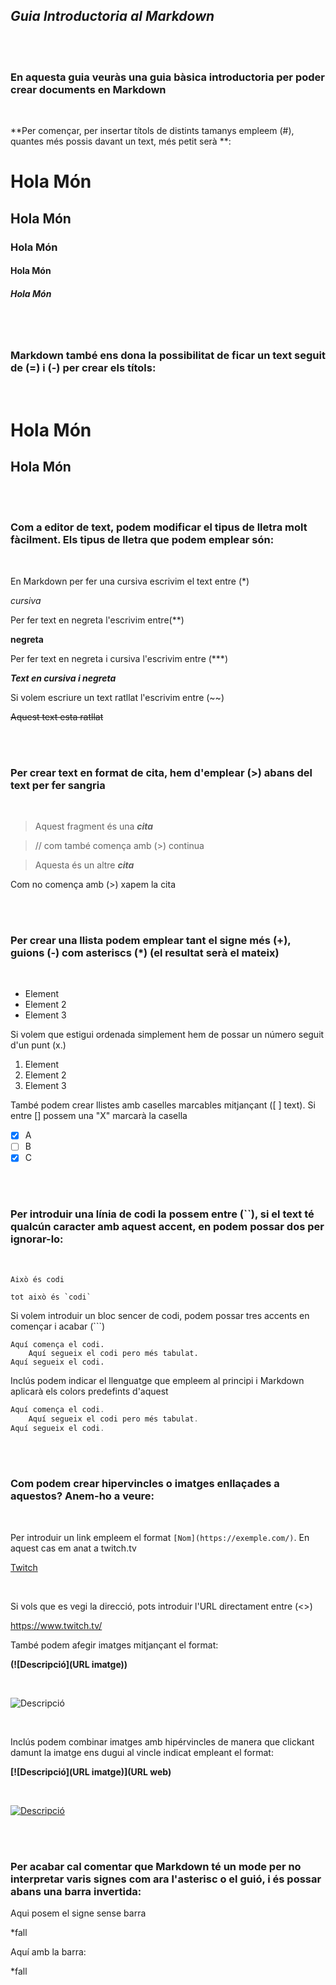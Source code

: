 ## ***Guia Introductoria al Markdown***

</br>
</br>

### En aquesta guia veuràs una guia bàsica introductoria per poder crear documents en Markdown

</br>

**Per començar, per insertar títols de distints tamanys empleem (#), quantes més possis davant un text, més petit serà **:

# Hola Món

## Hola Món

### Hola Món

#### Hola Món

##### Hola Món

</br>
</br>

### Markdown també ens dona la possibilitat de ficar un text seguit de (=) i (-) per crear els títols:

</br>

Hola Món
=
Hola Món
-

</br>
</br>

### Com a editor de text, podem modificar el tipus de lletra molt fàcilment. Els tipus de lletra que podem emplear són:

</br>

En Markdown per fer una cursiva escrivim el text entre (*)

*cursiva* 

Per fer text en negreta l'escrivim entre(**)

**negreta**

Per fer text en negreta i cursiva l'escrivim entre (***)

***Text en cursiva i negreta***

Si volem escriure un text ratllat l'escrivim entre (~~)

~~Aquest text esta ratllat~~

</br>
</br>

### Per crear text en format de cita, hem d'emplear (>) abans del text per fer sangria

</br>

>Aquest fragment és una ***cita***

> // com també comença amb (>) continua 

>Aquesta és un altre ***cita***

Com no comença amb (>) xapem la cita

</br>
</br>

### Per crear una llista podem emplear tant el signe més (+), guions (-) com asteriscs (*) (el resultat serà el mateix)

</br>

+ Element 
+ Element 2
+ Element 3

Si volem que estigui ordenada simplement hem de possar un número seguit d'un punt (x.)

1. Element 
2. Element 2
3. Element 3

També podem crear llistes amb caselles marcables mitjançant ([ ] text). Si entre [] possem una "X" marcarà la casella

+ [x] A
+ [ ] B
+ [x] C

</br>
</br>

### Per introduir una línia de codi la possem entre (``), si el text té qualcún caracter amb aquest accent, en podem possar dos per ignorar-lo:

</br>

`Això és codi`

``tot això és `codi` ``

Si volem introduir un bloc sencer de codi, podem possar tres accents en començar i acabar (```)

```
Aquí comença el codi.
    Aquí segueix el codi pero més tabulat.
Aquí segueix el codi.
```

Inclús podem indicar el llenguatge que empleem al principi i Markdown aplicarà els colors predefints d'aquest

```js
Aquí comença el codi.
    Aquí segueix el codi pero més tabulat.
Aquí segueix el codi.
```

</br>
</br>

### Com podem crear hipervincles o imatges enllaçades a aquestos? Anem-ho a veure:

</br>

Per introduir un link empleem el format `[Nom](https://exemple.com/)`. En aquest cas em anat a twitch.tv

[Twitch](https://www.twitch.tv/  "link a twitch" )

</br>

Si vols que es vegi la direcció, pots introduir l'URL directament entre (<>)

<https://www.twitch.tv/>


També podem afegir imatges mitjançant el format:  

**(![Descripció](URL imatge))**

</br>

![Descripció](https://estaticos.muyinteresante.es/media/cache/1140x_thumb/uploads/images/gallery/5d9208eb5cafe81a0f3c986a/delfin0_0.jpg)  

</br>


Inclús podem combinar imatges amb hipérvincles de manera que clickant damunt la imatge ens dugui al vincle indicat empleant el format:  

**[![Descripció](URL imatge)](URL web)**

</br>

[![Descripció](https://estaticos.muyinteresante.es/media/cache/1140x_thumb/uploads/images/gallery/5d9208eb5cafe81a0f3c986a/delfin0_0.jpg)](https://www.salvemosalosdelfines.org/)


</br>
</br>

### Per acabar cal comentar que Markdown té un mode per no interpretar varis signes com ara l'asterisc o el guió, i és possar abans una barra invertida:

Aqui posem el signe sense barra 

*fall

Aquí amb la barra:

\*fall



